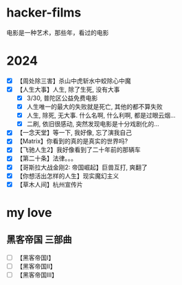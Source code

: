 # hacker-films
电影是一种艺术，那些年，看过的电影
# 2024
- [x] 【周处除三害】杀山中虎斩水中蛟除心中魔
- [x] 【人生大事】人生, 除了生死, 没有大事
  - [x] 3/30, 普陀区公益免费电影
  - [x] 人生唯一的最大的失败就是死亡, 其他的都不算失败
  - [x] 人生, 除死, 无大事. 什么名啊, 什么利啊, 都是过眼云烟...
  - [x] 二刷, 依旧很感动, 突然发现电影是十分戏剧化的... 
- [x] 【一念天堂】等一下, 我好像, 忘了演我自己
- [x] 【Matrix】你看到的真的是真实的世界吗?
- [x] 【飞驰人生2】我好像看到了二十年前的那辆车
- [x] 【第二十条】法律。。。
- [x] 【哥斯拉大战金刚2: 帝国崛起】巨兽互打, 爽翻了
- [x] 【你想活出怎样的人生】现实魔幻主义
- [x] 【草木人间】杭州宣传片
# my love
## 黑客帝国 三部曲
- [ ] 【黑客帝国I】
- [ ] 【黑客帝国II】
- [ ] 【黑客帝国III】
